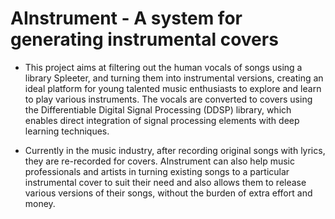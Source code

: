 # AInstrument - A system for generating instrumental covers

- This project aims at filtering out the human vocals of songs using a library
  Spleeter, and turning them into instrumental versions, creating an ideal
  platform for young talented music enthusiasts to explore and learn to play
  various instruments. The vocals are converted to covers using the
  Differentiable Digital Signal Processing (DDSP) library, which enables
  direct integration of signal processing elements with deep learning
  techniques.

- Currently in the music industry, after recording original songs with
  lyrics, they are re-recorded for covers. AInstrument can also help music
  professionals and artists in turning existing songs to a particular instrumental
  cover to suit their need and also allows them to release various versions of
  their songs, without the burden of extra effort and money.
